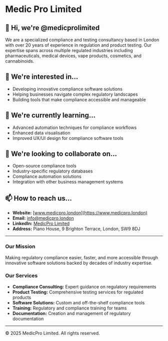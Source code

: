 # Medic Pro Limited

## 👋 Hi, we're @medicprolimited

We are a specialized compliance and testing consultancy based in London with over 20 years of experience in regulation and product testing. Our expertise spans across multiple regulated industries including pharmaceuticals, medical devices, vape products, cosmetics, and cannabinoids.

## 👀 We're interested in...

- Developing innovative compliance software solutions
- Helping businesses navigate complex regulatory landscapes
- Building tools that make compliance accessible and manageable

## 🌱 We're currently learning...

- Advanced automation techniques for compliance workflows
- Enhanced data visualisation
- Improved UX/UI design for compliance software tools

## 💞️ We're looking to collaborate on...

- Open-source compliance tools
- Industry-specific regulatory databases
- Compliance automation solutions
- Integration with other business management systems

## 📫 How to reach us...

- **Website:** [www.medicpro.london](https://www.medicpro.london)
- **Email:** info@medicpro.london
- **LinkedIn:** [MedicPro Limited]([https://www.linkedin.com/company/medicprolimited])
- **Address:** Piano House, 9 Brighton Terrace, London, SW9 8DJ

---

### Our Mission

Making regulatory compliance easier, faster, and more accessible through innovative software solutions backed by decades of industry expertise.

### Our Services

- **Compliance Consulting:** Expert guidance on regulatory requirements
- **Product Testing:** Comprehensive testing services for regulated products
- **Software Solutions:** Custom and off-the-shelf compliance tools
- **Training:** Regulatory and compliance training for teams
- **Documentation:** Creation and management of regulatory documentation

---

© 2025 MedicPro Limited. All rights reserved.
